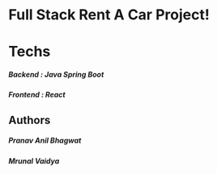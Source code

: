 # Full Stack Rent A Car Project!




# Techs

##### Backend :  Java Spring Boot
##### Frontend : React 

## Authors

##### Pranav Anil Bhagwat
##### Mrunal Vaidya

